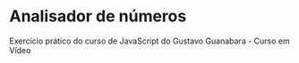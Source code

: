 # Analisador de números
 Exercício prático do curso de JavaScript do Gustavo Guanabara - Curso em Vídeo
